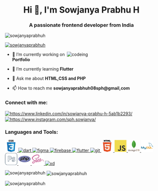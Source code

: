 <h1 align="center">Hi 👋, I'm Sowjanya Prabhu H</h1>
<h3 align="center">A passionate frontend developer from India</h3>


<p align="left"> <img src="https://komarev.com/ghpvc/?username=sowjanyaprabhuh&label=Profile%20views&color=0e75b6&style=flat" alt="sowjanyaprabhuh" /> </p>

<p align="left"> <a href="https://github.com/ryo-ma/github-profile-trophy"><img src="https://github-profile-trophy.vercel.app/?username=sowjanyaprabhuh" alt="sowjanyaprabhuh" /></a> </p>


<img src="https://media.giphy.com/media/v1.Y2lkPTc5MGI3NjExMmxmMndqY3cyaTMwNWJxZGJ4d3NrdGZvanNxanVlMTlwcjU2OXRucCZlcD12MV9pbnRlcm5hbF9naWZfYnlfaWQmY3Q9Zw/CrFLL3CnRpw5ddlBMm/giphy.gif" align="right" width="300px" alt="codeing">

- 🔭 I’m currently working on **Portfolio**

- 🌱 I’m currently learning **Flutter**

- 💬 Ask me about **HTML,CSS and PHP**

- 📫 How to reach me **sowjanyaprabhuh08sph@gmail,com**



<h3 align="left">Connect with me:</h3>
<p align="left">
<a href="https://linkedin.com/in/https://www.linkedin.com/in/sowjanya-prabhu-h-5ab1b2293/" target="blank"><img align="center" src="https://raw.githubusercontent.com/rahuldkjain/github-profile-readme-generator/master/src/images/icons/Social/linked-in-alt.svg" alt="https://www.linkedin.com/in/sowjanya-prabhu-h-5ab1b2293/" height="30" width="40" /></a>
<a href="https://instagram.com/https://www.instagram.com/sph.sowjanya/" target="blank"><img align="center" src="https://raw.githubusercontent.com/rahuldkjain/github-profile-readme-generator/master/src/images/icons/Social/instagram.svg" alt="https://www.instagram.com/sph.sowjanya/" height="30" width="40" /></a>
</p>

<h3 align="left">Languages and Tools:</h3>
<p align="left"> <a href="https://www.w3schools.com/css/" target="_blank" rel="noreferrer"> <img src="https://raw.githubusercontent.com/devicons/devicon/master/icons/css3/css3-original-wordmark.svg" alt="css3" width="40" height="40"/> </a> <a href="https://dart.dev" target="_blank" rel="noreferrer"> <img src="https://www.vectorlogo.zone/logos/dartlang/dartlang-icon.svg" alt="dart" width="40" height="40"/> </a> <a href="https://www.figma.com/" target="_blank" rel="noreferrer"> <img src="https://www.vectorlogo.zone/logos/figma/figma-icon.svg" alt="figma" width="40" height="40"/> </a> <a href="https://firebase.google.com/" target="_blank" rel="noreferrer"> <img src="https://www.vectorlogo.zone/logos/firebase/firebase-icon.svg" alt="firebase" width="40" height="40"/> </a> <a href="https://flutter.dev" target="_blank" rel="noreferrer"> <img src="https://www.vectorlogo.zone/logos/flutterio/flutterio-icon.svg" alt="flutter" width="40" height="40"/> </a> <a href="https://git-scm.com/" target="_blank" rel="noreferrer"> <img src="https://www.vectorlogo.zone/logos/git-scm/git-scm-icon.svg" alt="git" width="40" height="40"/> </a> <a href="https://www.w3.org/html/" target="_blank" rel="noreferrer"> <img src="https://raw.githubusercontent.com/devicons/devicon/master/icons/html5/html5-original-wordmark.svg" alt="html5" width="40" height="40"/> </a> <a href="https://developer.mozilla.org/en-US/docs/Web/JavaScript" target="_blank" rel="noreferrer"> <img src="https://raw.githubusercontent.com/devicons/devicon/master/icons/javascript/javascript-original.svg" alt="javascript" width="40" height="40"/> </a> <a href="https://www.mongodb.com/" target="_blank" rel="noreferrer"> <img src="https://raw.githubusercontent.com/devicons/devicon/master/icons/mongodb/mongodb-original-wordmark.svg" alt="mongodb" width="40" height="40"/> </a> <a href="https://www.mysql.com/" target="_blank" rel="noreferrer"> <img src="https://raw.githubusercontent.com/devicons/devicon/master/icons/mysql/mysql-original-wordmark.svg" alt="mysql" width="40" height="40"/> </a> <a href="https://www.photoshop.com/en" target="_blank" rel="noreferrer"> <img src="https://raw.githubusercontent.com/devicons/devicon/master/icons/photoshop/photoshop-line.svg" alt="photoshop" width="40" height="40"/> </a> <a href="https://www.php.net" target="_blank" rel="noreferrer"> <img src="https://raw.githubusercontent.com/devicons/devicon/master/icons/php/php-original.svg" alt="php" width="40" height="40"/> </a> <a href="https://sass-lang.com" target="_blank" rel="noreferrer"> <img src="https://raw.githubusercontent.com/devicons/devicon/master/icons/sass/sass-original.svg" alt="sass" width="40" height="40"/> </a> <a href="https://www.adobe.com/products/xd.html" target="_blank" rel="noreferrer"> <img src="https://cdn.worldvectorlogo.com/logos/adobe-xd.svg" alt="xd" width="40" height="40"/> </a> </p>

<p><img align="left" src="https://github-readme-stats.vercel.app/api/top-langs?username=sowjanyaprabhuh&show_icons=true&locale=en&layout=compact" alt="sowjanyaprabhuh" /></p>

<p>&nbsp;<img align="center" src="https://github-readme-stats.vercel.app/api?username=sowjanyaprabhuh&show_icons=true&locale=en" alt="sowjanyaprabhuh" /></p>

<p><img align="center" src="https://github-readme-streak-stats.herokuapp.com/?user=sowjanyaprabhuh&" alt="sowjanyaprabhuh" /></p>
